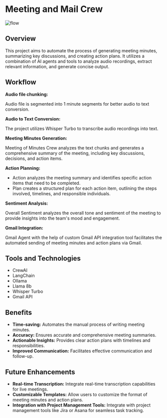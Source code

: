 # Meeting and Mail Crew

![flow](https://github.com/user-attachments/assets/723e38e5-5580-464f-ba44-fdefc39f5e6e)




## Overview

This project aims to automate the process of generating meeting minutes, summarizing key discussions, and creating action plans. It utilizes a combination of AI agents and tools to analyze audio recordings, extract relevant information, and generate concise output.

## Workflow

**Audio file chunking:**

Audio file is segmented into 1 minute segments for better audio to text conversion.

**Audio to Text Conversion:**

The project utilizes Whisper Turbo to transcribe audio recordings into text.

**Meeting Minutes Generation:**

Meeting of Minutes Crew analyzes the text chunks and generates a comprehensive summary of the meeting, including key discussions, decisions, and action items.

**Action Planning:**

* Action analyzes the meeting summary and identifies specific action items that need to be completed.
* Plan creates a structured plan for each action item, outlining the steps involved, timelines, and responsible individuals.

**Sentiment Analysis:**

Overall Sentiment analyzes the overall tone and sentiment of the meeting to provide insights into the team's mood and engagement.

**Gmail Integration:**

Gmail Agent with the help of custom Gmail API integration tool facilitates the automated sending of meeting minutes and action plans via Gmail.

## Tools and Technologies

* CrewAI
* LangChain
* Ollama
* Llama 8b
* Whisper Turbo
* Gmail API

## Benefits

* **Time-saving:** Automates the manual process of writing meeting minutes.
* **Accuracy:** Ensures accurate and comprehensive meeting summaries.
* **Actionable Insights:** Provides clear action plans with timelines and responsibilities.
* **Improved Communication:** Facilitates effective communication and follow-up.

## Future Enhancements

* **Real-time Transcription:** Integrate real-time transcription capabilities for live meetings.
* **Customizable Templates:** Allow users to customize the format of meeting minutes and action plans.
* **Integration with Project Management Tools:** Integrate with project management tools like Jira or Asana for seamless task tracking.
